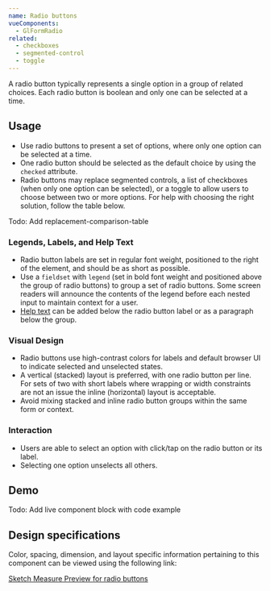 ```yaml
---
name: Radio buttons
vueComponents:
  - GlFormRadio
related:
  - checkboxes
  - segmented-control
  - toggle
---
```


A radio button typically represents a single option in a group of related choices. Each radio button is boolean and only one can be selected at a time.

## Usage

* Use radio buttons to present a set of options, where only one option can be selected at a time.
* One radio button should be selected as the default choice by using the `checked` attribute.
* Radio buttons may replace segmented controls, a list of checkboxes (when only one option can be selected), or a toggle to allow users to choose between two or more options. For help with choosing the right solution, follow the table below.

Todo: Add replacement-comparison-table

### Legends, Labels, and Help Text
* Radio button labels are set in regular font weight, positioned to the right of the element, and should be as short as possible.
* Use a `fieldset` with `legend` (set in bold font weight and positioned above the group of radio buttons) to group a set of radio buttons. Some screen readers will announce the contents of the legend before each nested input to maintain context for a user.
* [Help text](/components/forms#help-text) can be added below the radio button label or as a paragraph below the group.

### Visual Design

* Radio buttons use high-contrast colors for labels and default browser UI to indicate selected and unselected states.
* A vertical (stacked) layout is preferred, with one radio button per line. For sets of two with short labels where wrapping or width constraints are not an issue the inline (horizontal) layout is acceptable.
* Avoid mixing stacked and inline radio button groups within the same form or context.

### Interaction

* Users are able to select an option with click/tap on the radio button or its label.
* Selecting one option unselects all others.

## Demo

Todo: Add live component block with code example

## Design specifications

Color, spacing, dimension, and layout specific information pertaining to this component can be viewed using the following link:

[Sketch Measure Preview for radio buttons](https://gitlab-org.gitlab.io/gitlab-design/hosted/design-gitlab-specs/radiobuttons-spec-previews/)
